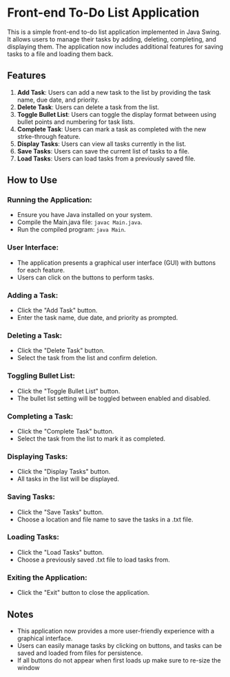 # Front-end To-Do List Application

This is a simple front-end to-do list application implemented in Java Swing. It allows users to manage their tasks by adding, deleting, completing, and displaying them. The application now includes additional features for saving tasks to a file and loading them back.

## Features
1. **Add Task**: Users can add a new task to the list by providing the task name, due date, and priority.
2. **Delete Task**: Users can delete a task from the list.
3. **Toggle Bullet List**: Users can toggle the display format between using bullet points and numbering for task lists.
4. **Complete Task**: Users can mark a task as completed with the new strke-through feature.
5. **Display Tasks**: Users can view all tasks currently in the list.
6. **Save Tasks**: Users can save the current list of tasks to a file.
7. **Load Tasks**: Users can load tasks from a previously saved file.

## How to Use
### Running the Application:

- Ensure you have Java installed on your system.
- Compile the Main.java file: `javac Main.java`.
- Run the compiled program: `java Main`.

### User Interface:

- The application presents a graphical user interface (GUI) with buttons for each feature.
- Users can click on the buttons to perform tasks.

### Adding a Task:

- Click the "Add Task" button.
- Enter the task name, due date, and priority as prompted.

### Deleting a Task:

- Click the "Delete Task" button.
- Select the task from the list and confirm deletion.

### Toggling Bullet List:

- Click the "Toggle Bullet List" button.
- The bullet list setting will be toggled between enabled and disabled.

### Completing a Task:

- Click the "Complete Task" button.
- Select the task from the list to mark it as completed.

### Displaying Tasks:

- Click the "Display Tasks" button.
- All tasks in the list will be displayed.

### Saving Tasks:

- Click the "Save Tasks" button.
- Choose a location and file name to save the tasks in a .txt file.

### Loading Tasks:

- Click the "Load Tasks" button.
- Choose a previously saved .txt file to load tasks from.

### Exiting the Application:

- Click the "Exit" button to close the application.

## Notes
- This application now provides a more user-friendly experience with a graphical interface.
- Users can easily manage tasks by clicking on buttons, and tasks can be saved and loaded from files for persistence.
- If all buttons do not appear when first loads up make sure to re-size the window
